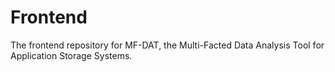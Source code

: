 # Frontend #

The frontend repository for MF-DAT, the Multi-Facted Data Analysis Tool for Application Storage Systems.
